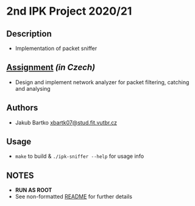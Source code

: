 # 2nd IPK Project 2020/21

## Description
- Implementation of packet sniffer

## [Assignment](https://github.com/bix-1/IPK/blob/master/proj2/doc/assignment.pdf) *(in Czech)*
- Design and implement network analyzer for packet filtering, catching and analysing

## Authors
- Jakub Bartko xbartk07@stud.fit.vutbr.cz

## Usage
- `make` to build & `./ipk-sniffer --help` for usage info

## NOTES
- **RUN AS ROOT**
- See non-formatted [README](https://github.com/bix-1/IPK/blob/master/proj2/src/README.md) for further details
